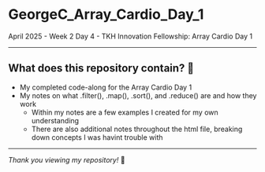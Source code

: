 # GeorgeC_Array_Cardio_Day_1

April 2025 - Week 2 Day 4 - TKH Innovation Fellowship: Array Cardio Day 1

---

## What does this repository contain? 🎯

* My completed code-along for the Array Cardio Day 1
* My notes on what .filter(), .map(), .sort(), and .reduce() are and how they work
    * Within my notes are a few examples I created for my own understanding
    * There are also additional notes throughout the html file, breaking down concepts I was havint trouble with

---

_Thank you viewing my repository!_ 🎉